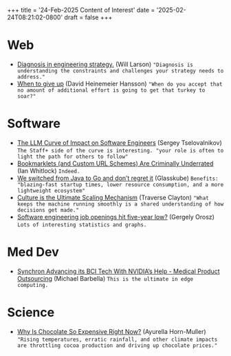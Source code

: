 +++
title = '24-Feb-2025 Content of Interest'
date = '2025-02-24T08:21:02-0800'
draft = false
+++


# Web

-   [Diagnosis in engineering strategy.](https://lethain.com/diagnosis-for-strategy/)
    (Will Larson) `"Diagnosis is understanding the constraints and challenges your strategy needs to address."`
-   [When to give up](https://world.hey.com/dhh/when-to-give-up-1dd951f9) (David Heinemeier Hansson)
    `"When do you accept that no amount of additional effort is going to get that turkey to soar?"`


# Software

-   [The LLM Curve of Impact on Software Engineers](https://serce.me/posts/2025-02-07-the-llm-curve-of-impact-on-software-engineers) (Sergey Tselovalnikov) `The Staff+ side of the curve is interesting. "your role is often to light the path for others to follow"`
-   [Bookmarklets (and Custom URL Schemes) Are Criminally Underrated](https://silly.business/blog/bookmarklets-and-custom-url-schemes-are-criminally-underrated/)
    (Ian Whitlock) `Indeed.`
-   [We switched from Java to Go and don&rsquo;t regret it](https://glasskube.dev/blog/from-java-to-go/) (Glasskube) `Benefits: "blazing-fast startup times, lower resource consumption, and a more lightweight ecosystem"`
-   [Culture is the Ultimate Scaling Mechanism](https://www.elastictier.com/p/culture-is-the-ultimate-scaling-mechanism) (Traverse Clayton)
    `"What keeps the machine running smoothly is a shared understanding of how decisions get made."`
-   [Software engineering job openings hit five-year low?](https://blog.pragmaticengineer.com/software-engineer-jobs-five-year-low/) (Gergely Orosz)
    `Lots of interesting statistics and graphs.`


# Med Dev

-   [Synchron Advancing its BCI Tech With NVIDIA&rsquo;s Help - Medical Product Outsourcing](https://www.google.com/url?rct=j&sa=t&url=https://www.mpo-mag.com/breaking-news/synchron-advancing-its-bci-tech-with-nvidias-help/&ct=ga&cd=CAIyGjdmYTYyZTUxM2FiM2QxMmY6Y29tOmVuOlVT&usg=AOvVaw3RGTWYN_6zT3bHqVjqBcqD)
    (Michael Barbella) `This is the ultimate in edge computing.`


# Science

-   [Why Is Chocolate So Expensive Right Now?](https://www.wired.com/story/why-chocolate-is-so-expensive-right-now/) (Ayurella Horn-Muller)
    `"Rising temperatures, erratic rainfall, and other climate impacts are throttling cocoa production and driving up chocolate prices."`

